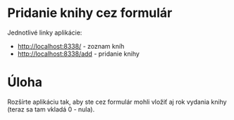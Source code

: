 # Pridanie knihy cez formulár

Jednotlivé linky aplikácie:

+ [http://localhost:8338/](http://localhost:8338/) - zoznam kníh
+ [http://localhost:8338/add](http://localhost:8338/add) - pridanie knihy

# Úloha
Rozšírte aplikáciu tak, aby ste cez formulár mohli vložiť aj rok vydania knihy (teraz sa tam vkladá 0 - nula).


